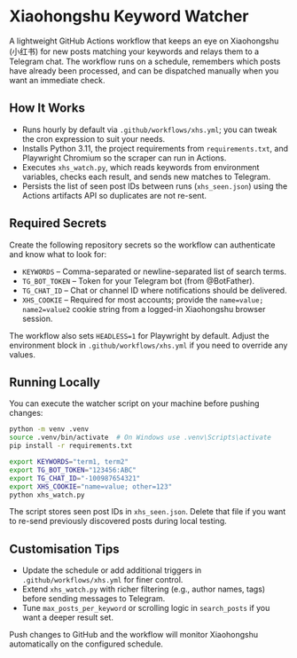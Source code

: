 # Xiaohongshu Keyword Watcher

A lightweight GitHub Actions workflow that keeps an eye on Xiaohongshu (小红书) for new posts matching your keywords and relays them to a Telegram chat. The workflow runs on a schedule, remembers which posts have already been processed, and can be dispatched manually when you want an immediate check.

## How It Works
- Runs hourly by default via `.github/workflows/xhs.yml`; you can tweak the cron expression to suit your needs.
- Installs Python 3.11, the project requirements from `requirements.txt`, and Playwright Chromium so the scraper can run in Actions.
- Executes `xhs_watch.py`, which reads keywords from environment variables, checks each result, and sends new matches to Telegram.
- Persists the list of seen post IDs between runs (`xhs_seen.json`) using the Actions artifacts API so duplicates are not re-sent.

## Required Secrets
Create the following repository secrets so the workflow can authenticate and know what to look for:
- `KEYWORDS` – Comma-separated or newline-separated list of search terms.
- `TG_BOT_TOKEN` – Token for your Telegram bot (from @BotFather).
- `TG_CHAT_ID` – Chat or channel ID where notifications should be delivered.
- `XHS_COOKIE` – Required for most accounts; provide the `name=value; name2=value2` cookie string from a logged-in Xiaohongshu browser session.

The workflow also sets `HEADLESS=1` for Playwright by default. Adjust the environment block in `.github/workflows/xhs.yml` if you need to override any values.

## Running Locally
You can execute the watcher script on your machine before pushing changes:

```bash
python -m venv .venv
source .venv/bin/activate  # On Windows use .venv\Scripts\activate
pip install -r requirements.txt

export KEYWORDS="term1, term2"
export TG_BOT_TOKEN="123456:ABC"
export TG_CHAT_ID="-100987654321"
export XHS_COOKIE="name=value; other=123"
python xhs_watch.py
```

The script stores seen post IDs in `xhs_seen.json`. Delete that file if you want to re-send previously discovered posts during local testing.

## Customisation Tips
- Update the schedule or add additional triggers in `.github/workflows/xhs.yml` for finer control.
- Extend `xhs_watch.py` with richer filtering (e.g., author names, tags) before sending messages to Telegram.
- Tune `max_posts_per_keyword` or scrolling logic in `search_posts` if you want a deeper result set.

Push changes to GitHub and the workflow will monitor Xiaohongshu automatically on the configured schedule.
